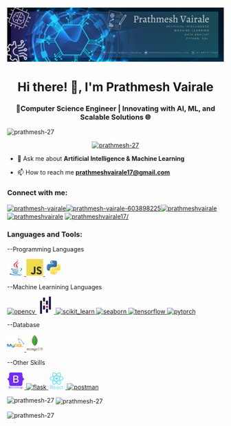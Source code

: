<!--
**prathmesh-27/prathmesh-27** is a ✨ _special_ ✨ repository because its `README.md` (this file) appears on your GitHub profile.

Here are some ideas to get you started:

- 🔭 I’m currently working on ...
- 🌱 I’m currently learning ...
- 👯 I’m looking to collaborate on ...
- 🤔 I’m looking for help with ...
- 💬 Ask me about ...
- 📫 How to reach me: ...
- 😄 Pronouns: ...
- ⚡ Fun fact: ...
-->
![Masterhead](https://github.com/prathmesh-27/prathmesh-27/blob/main/Github%20Banner.png)
<h1 align="center">Hi there! 👋, I'm Prathmesh Vairale</h1>
<h3 align="center">🚀Computer Science Engineer | Innovating with AI, ML, and Scalable Solutions 🌐</h3>

<p align="left"> <img
        src="https://komarev.com/ghpvc/?username=prathmesh-27&label=Profile%20views&color=0e75b6&style=flat"
        alt="prathmesh-27" /> </p>

<p align="center"> <a href="https://github.com/ryo-ma/github-profile-trophy"><img
            src="https://github-profile-trophy.vercel.app/?username=prathmesh-27" alt="prathmesh-27" /></a>
</p>

- 💬 Ask me about **Artificial Intelligence & Machine Learning**

- 📫 How to reach me **prathmeshvairale17@gmail.com**

<h3 align="left">Connect with me:</h3>
<p align="left">
    <a href="https://codepen.io/prathmesh-vairale" target="blank"><img align="center"
            src="https://raw.githubusercontent.com/rahuldkjain/github-profile-readme-generator/master/src/images/icons/Social/codepen.svg"
            alt="prathmesh-vairale" height="30" width="40" /></a><a href="https://linkedin.com/in/prathmesh-vairale-603898225" target="blank"><img align="center"
            src="https://raw.githubusercontent.com/rahuldkjain/github-profile-readme-generator/master/src/images/icons/Social/linked-in-alt.svg"
            alt="prathmesh-vairale-603898225" height="30" width="40" /></a><a href="https://kaggle.com/prathmeshvairale" target="blank"><img align="center"
            src="https://raw.githubusercontent.com/rahuldkjain/github-profile-readme-generator/master/src/images/icons/Social/kaggle.svg"
            alt="prathmeshvairale" height="30" width="40" /></a><a href="https://www.hackerrank.com/prathmeshvairale" target="blank"><img align="center"
            src="https://raw.githubusercontent.com/rahuldkjain/github-profile-readme-generator/master/src/images/icons/Social/hackerrank.svg"
            alt="prathmeshvairale" height="30" width="40" /></a> <a href="https://www.leetcode.com/prathmeshvairale17/" target="blank"><img align="center"
            src="https://raw.githubusercontent.com/rahuldkjain/github-profile-readme-generator/master/src/images/icons/Social/leet-code.svg"
            alt="prathmeshvairale17/" height="30" width="40" /></a>
</p>

<h3 align="left">Languages and Tools:</h3>
--Programming Languages
<p align="left">
    <a href="https://www.java.com" target="_blank" rel="noreferrer"> <img
            src="https://raw.githubusercontent.com/devicons/devicon/master/icons/java/java-original.svg" alt="java"
            width="40" height="40" /> </a> <a href="https://developer.mozilla.org/en-US/docs/Web/JavaScript" target="_blank" rel="noreferrer"> <img
            src="https://raw.githubusercontent.com/devicons/devicon/master/icons/javascript/javascript-original.svg"
            alt="javascript" width="40" height="40" /> </a><a href="https://www.python.org" target="_blank" rel="noreferrer"> <img
            src="https://raw.githubusercontent.com/devicons/devicon/master/icons/python/python-original.svg"
            alt="python" width="40" height="40" /> </a>
</p>

--Machine Learnining Languages
<p align="left">
    <a href="https://opencv.org/" target="_blank" rel="noreferrer"> <img
            src="https://www.vectorlogo.zone/logos/opencv/opencv-icon.svg" alt="opencv" width="40" height="40" />
    </a>  <a href="https://pandas.pydata.org/" target="_blank" rel="noreferrer">
        <img src="https://raw.githubusercontent.com/devicons/devicon/2ae2a900d2f041da66e950e4d48052658d850630/icons/pandas/pandas-original.svg"
            alt="pandas" width="40" height="40" /> </a><a href="https://scikit-learn.org/" target="_blank" rel="noreferrer"> <img
            src="https://upload.wikimedia.org/wikipedia/commons/0/05/Scikit_learn_logo_small.svg" alt="scikit_learn"
            width="40" height="40" /> </a>  <a href="https://seaborn.pydata.org/" target="_blank" rel="noreferrer"> <img
            src="https://seaborn.pydata.org/_images/logo-mark-lightbg.svg" alt="seaborn" width="40" height="40" />
    </a><a href="https://www.tensorflow.org" target="_blank" rel="noreferrer">
        <img src="https://www.vectorlogo.zone/logos/tensorflow/tensorflow-icon.svg" alt="tensorflow" width="40"
            height="40" /> </a><a href="https://pytorch.org/" target="_blank" rel="noreferrer"> <img
            src="https://www.vectorlogo.zone/logos/pytorch/pytorch-icon.svg" alt="pytorch" width="40" height="40" />
    </a>


</p>

--Database
<p align="left">


   <a href="https://www.mysql.com/" target="_blank" rel="noreferrer"> <img
            src="https://raw.githubusercontent.com/devicons/devicon/master/icons/mysql/mysql-original-wordmark.svg"
            alt="mysql" width="40" height="40" /> </a><a href="https://www.mongodb.com/" target="_blank" rel="noreferrer"> <img
            src="https://raw.githubusercontent.com/devicons/devicon/master/icons/mongodb/mongodb-original-wordmark.svg"
            alt="mongodb" width="40" height="40" /> </a>

</p>

--Other Skills

<p align="left">


  <a href="https://getbootstrap.com" target="_blank" rel="noreferrer"> <img
            src="https://raw.githubusercontent.com/devicons/devicon/master/icons/bootstrap/bootstrap-plain-wordmark.svg"
            alt="bootstrap" width="40" height="40" /> </a><a href="https://flask.palletsprojects.com/" target="_blank" rel="noreferrer"> <img
            src="https://cdn.jsdelivr.net/gh/devicons/devicon@latest/icons/flask/flask-original.svg" alt="flask"
            width="40" height="40" /> </a><a href="https://reactjs.org/" target="_blank" rel="noreferrer"> <img
            src="https://raw.githubusercontent.com/devicons/devicon/master/icons/react/react-original-wordmark.svg"
            alt="react" width="40" height="40" /> </a><a href="https://postman.com" target="_blank" rel="noreferrer"> <img
            src="https://www.vectorlogo.zone/logos/getpostman/getpostman-icon.svg" alt="postman" width="40"
            height="40" /> </a>





</p>

<p><img align="left"
        src="https://github-readme-stats.vercel.app/api/top-langs?username=prathmesh-27&show_icons=true&locale=en&layout=compact"
        alt="prathmesh-27" /></p>

<p>&nbsp;<img align="center"
        src="https://github-readme-stats.vercel.app/api?username=prathmesh-27&show_icons=true&locale=en"
        alt="prathmesh-27" /></p>

<p><img align="center" src="https://github-readme-streak-stats.herokuapp.com/?user=prathmesh-27&" alt="prathmesh-27" />
</p>
